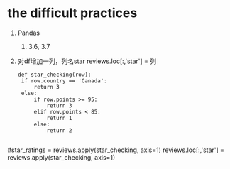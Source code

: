 # the difficult practices

1. Pandas
   1) 3.6, 3.7
  
2. 对df增加一列，列名star
   reviews.loc[:,'star'] = 列
   ```
   def star_checking(row):
    if row.country == 'Canada':
        return 3
    else:
        if row.points >= 95:
            return 3
        elif row.points < 85:
            return 1
        else:
            return 2
        
  #star_ratings = reviews.apply(star_checking, axis=1)
  reviews.loc[:,'star'] = reviews.apply(star_checking, axis=1)
  ```
